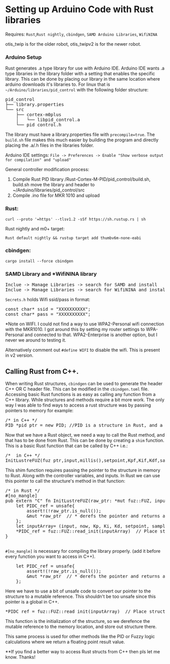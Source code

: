 # Setting up Arduino Code with Rust libraries

Requires: `Rust`,`Rust nightly`, `cbindgen`, `SAMD Arduino Libraries`, `WifiNINA`

otis_twip is for the older robot, otis_twipv2 is for the newer robot.  

### Arduino Setup
Rust generates .a type library for use with Arduino IDE.  Arduino IDE wants .a type libraries in the library folder with a setting that enables the specific library.
This can be done by placing our library in the same location where arduino downloads it's libraries to.  For linux that
is `~/Arduino/libraries/pid_control` with the following folder structure:
<pre>
pid_control
├── library.properties
└── src
    ├── cortex-m0plus
    │   └── libpid_control.a
    └── pid_control.h
</pre>

The library must have a library.properties file with `precompile=true`. 
The `build.sh` file makes this much easier by building the program and 
directly placing the .a/.h files in the libraries folder.

Arduino IDE settings: `File -> Preferences -> Enable "Show verbose output for compilation" and "upload"`

General controller modification process:
1. Compile Rust PID library /Rust-Cortex-M-PID/pid_control/build.sh, build.sh move the library and header to ~/Arduino/libraries/pid_control/src
2. Compile .ino file for MKR 1010 and upload


### Rust: 

`curl --proto '=https' --tlsv1.2 -sSf https://sh.rustup.rs | sh`

Rust nightly and m0+ target:

`Rust default nightly && rustup target add thumbv6m-none-eabi`

### cbindgen:

`cargo install --force cbindgen`

### SAMD Library and *WifiNINA library
<pre>
Inclue -> Manage Libraries -> search for SAMD and install
Inclue -> Manage Libraries -> search for WifiNINA and install 
</pre>

`Secrets.h` holds Wifi ssid/pass in format:
<pre>
const char* ssid = "XXXXXXXXXX";
const char* pass = "XXXXXXXXXX";
</pre>

*Note on WIFI.  I could not find a way to use WPA2-Personal wifi connection with the MKR1010.
I got around this by setting my router settings to WPA-Personal and connected to that.  WPA2-Enterprise is another option, but I never we around to testing it.

Alternatively comment out `#define WIFI` to disable the wifi.  This is present in v2 version.  

## Calling Rust from C++.
When writing Rust structures, `cbindgen` can be used to generate the header C++ OR C header file.
This can be modified in the `cbindgen.toml` file.  Accessing basic Rust functions is as easy as calling any function from a C++ library.
While structures and methods require a bit more work.  The only way I was able to find ways to access a rust structure was by passing pointers to memory for example:
<pre>
/* in C++ */
PID *pid_ptr = new PID; //PID is a structure in Rust, and a class in the librarie's .h file
</pre>

Now that we have a Rust object, we need a way to call the Rust method, and that has to be done from Rust.  This can be done by creating a `shim` function.  This is a basic Rust function that can be called by C++ i.e.:
<pre>
/*  in C++ */
InitLustreFUZ(fuz_ptr,input,millis(),setpoint,Kpf,Kif,Kdf,sampleRate);  //
</pre>
This shim function requires passing the pointer to the structure in memory to Rust.  Along with the controller variables, and inputs.  In Rust we can use this pointer to call the structure's method in that function:
<pre>
/* in Rust */
#[no_mangle]
pub extern "C" fn InitLustreFUZ(raw_ptr: *mut fuz::FUZ, input: f64, now: f64, setpoint: f64, Kp: f64, Ki: f64, Kd: f64, sampleTime:f64) {
    let PIDC_ref = unsafe{
        assert!(!raw_ptr.is_null());
        &mut *raw_ptr  // * derefs the pointer and returns a mutable reference to our data location
    };
    let inputArray= (input, now, Kp, Ki, Kd, setpoint, sampleTime);
    *PIDC_ref = fuz::FUZ::read_init(inputArray)  // Place struct in deferenced location PIDC_ref
}

</pre>
`#[no_mangle]` is necessary for compiling the library properly.  (add it before every function you want to access in C++).

<pre>
    let PIDC_ref = unsafe{
        assert!(!raw_ptr.is_null());
        &mut *raw_ptr  // * derefs the pointer and returns a mutable reference to our data location
    };
</pre>
Here we have to use a bit of unsafe code to convert our pointer to the structure to a mutable reference.  This shouldn't be too unsafe since this pointer is a global in C++.

<pre>
*PIDC_ref = fuz::FUZ::read_init(inputArray)  // Place struct in deferenced location PIDC_ref
</pre>
This function is the initialization of the structure, so we derefence the mutable reference to the memory location, and store out structure there.

This same process is used for other methods like the PID or Fuzzy logic calculations where we return a floating point result value.

**If you find a better way to access Rust structs from C++ then pls let me know.  Thanks!
